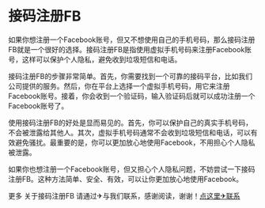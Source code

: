 # 接码注册FB

如果你想注册一个Facebook账号，但又不想使用自己的手机号码，那么接码注册FB就是一个很好的选择。接码注册FB是指使用虚拟手机号码来注册Facebook账号，这样可以保护个人隐私，避免收到垃圾短信和电话。

接码注册FB的步骤非常简单。首先，你需要找到一个可靠的接码平台，比如我们公司提供的服务。然后，你在平台上选择一个虚拟手机号码，用它来注册Facebook账号。接着，你会收到一个验证码，输入验证码后就可以成功注册一个Facebook账号了。

使用接码注册FB的好处是显而易见的。首先，你可以保护自己的真实手机号码，不会被泄露给其他人。其次，虚拟手机号码通常不会收到垃圾短信和电话，可以有效避免骚扰。最重要的是，你可以更加放心地使用Facebook，不用担心个人隐私被泄露。

如果你也想注册一个Facebook账号，但又担心个人隐私问题，不妨尝试一下接码注册FB。这种方法简单、安全、有效，可以让你更加放心地使用Facebook。

更多 关于接码注册FB 请通过✈与我们联系，感谢阅读，谢谢！[点这里✈联系](https://sms.k02.cc)